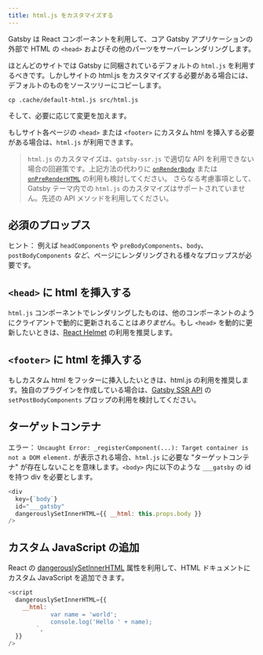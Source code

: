 ```yaml
---
title: html.js をカスタマイズする
---
```


Gatsby は React コンポーネントを利用して、コア Gatsby アプリケーションの外部で HTML の `<head>` およびその他のパーツをサーバーレンダリングします。

ほとんどのサイトでは Gatsby に同梱されているデフォルトの `html.js` を利用するべきです。しかしサイトの html.js をカスタマイズする必要がある場合には、デフォルトのものをソースツリーにコピーします。

```shell
cp .cache/default-html.js src/html.js
```

そして、必要に応じて変更を加えます。

もしサイト各ページの `<head>` または `<footer>` にカスタム html を挿入する必要がある場合は、`html.js` が利用できます。

> `html.js` のカスタマイズは、`gatsby-ssr.js` で適切な API を利用できない場合の回避策です。上記方法の代わりに [`onRenderBody`](/docs/ssr-apis/#onRenderBody) または [`onPreRenderHTML`](/docs/ssr-apis/#onPreRenderHTML) の利用も検討してください。
> さらなる考慮事項として、Gatsby テーマ内での `html.js` のカスタマイズはサポートされていません。先述の API メソッドを利用してください。

## 必須のプロップス

ヒント： 例えば `headComponents` や `preBodyComponents`、`body`、`postBodyComponents` _など_、ページにレンダリングされる様々なプロップスが必要です。

## `<head>` に html を挿入する

`html.js` コンポーネントでレンダリングしたものは、他のコンポーネントのようにクライアントで動的に更新されることは*ありません*。もし `<head>` を動的に更新したいときは、[React Helmet](/packages/gatsby-plugin-react-helmet/) の利用を推奨します。

## `<footer>` に html を挿入する

もしカスタム html をフッターに挿入したいときは、html.js の利用を推奨します。独自のプラグインを作成している場合は、[Gatsby SSR API](/docs/ssr-apis/) の `setPostBodyComponents` プロップの利用を検討してください。

## ターゲットコンテナ

エラー： `Uncaught Error: _registerComponent(...): Target container is not a DOM element.` が表示される場合、`html.js` に必要な "ターゲットコンテナ" が存在しないことを意味します。`<body>` 内に以下のような `___gatsby` の id を持つ div を必要とします。

```jsx:title=src/html.js
<div
  key={`body`}
  id="___gatsby"
  dangerouslySetInnerHTML={{ __html: this.props.body }}
/>
```

## カスタム JavaScript の追加

React の [dangerouslySetInnerHTML](https://reactjs.org/docs/dom-elements.html#dangerouslysetinnerhtml) 属性を利用して、HTML ドキュメントにカスタム JavaScript を追加できます。

```jsx:title=src/html.js
<script
  dangerouslySetInnerHTML={{
    __html: `
            var name = 'world';
            console.log('Hello ' + name);
        `,
  }}
/>
```
